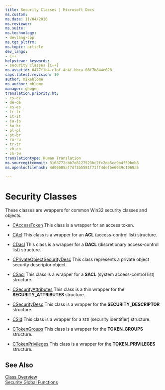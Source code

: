 ```yaml
---
title: Security Classes | Microsoft Docs
ms.custom: 
ms.date: 11/04/2016
ms.reviewer: 
ms.suite: 
ms.technology:
- devlang-cpp
ms.tgt_pltfrm: 
ms.topic: article
dev_langs:
- C++
helpviewer_keywords:
- security classes [C++]
ms.assetid: 0477f1a4-c1af-4c4f-bbca-08f7b844e028
caps.latest.revision: 10
author: mikeblome
ms.author: mblome
manager: ghogen
translation.priority.ht:
- cs-cz
- de-de
- es-es
- fr-fr
- it-it
- ja-jp
- ko-kr
- pl-pl
- pt-br
- ru-ru
- tr-tr
- zh-cn
- zh-tw
translationtype: Human Translation
ms.sourcegitcommit: 3168772cbb7e8127523bc2fc2da5cc9b4f59beb8
ms.openlocfilehash: 4d06685af7df3b5581f71ff4defbe6039c1069a5

---
```

# Security Classes
These classes are wrappers for common Win32 security classes and objects.  
  
-   [CAccessToken](../atl/reference/caccesstoken-class.md) This class is a wrapper for an access token.  
  
-   [CAcl](../atl/reference/cacl-class.md) This class is a wrapper for an **ACL** (access-control list) structure.  
  
-   [CDacl](../atl/reference/cdacl-class.md) This class is a wrapper for a **DACL** (discretionary access-control list) structure.  
  
-   [CPrivateObjectSecurityDesc](../atl/reference/cprivateobjectsecuritydesc-class.md) This class represents a private object security descriptor object.  
  
-   [CSacl](../atl/reference/csacl-class.md) This class is a wrapper for a **SACL** (system access-control list) structure.  
  
-   [CSecurityAttributes](../atl/reference/csecurityattributes-class.md) This class is a thin wrapper for the **SECURITY_ATTRIBUTES** structure.  
  
-   [CSecurityDesc](../atl/reference/csecuritydesc-class.md) This class is a wrapper for the **SECURITY_DESCRIPTOR** structure.  
  
-   [CSid](../atl/reference/csid-class.md) This class is a wrapper for a `SID` (security identifier) structure.  
  
-   [CTokenGroups](../atl/reference/ctokengroups-class.md) This class is a wrapper for the **TOKEN_GROUPS** structure.  
  
-   [CTokenPrivileges](../atl/reference/ctokenprivileges-class.md) This class is a wrapper for the **TOKEN_PRIVILEGES** structure.  
  
## See Also  
 [Class Overview](../atl/atl-class-overview.md)   
 [Security Global Functions](../atl/reference/security-global-functions.md)




<!--HONumber=Jan17_HO1-->


